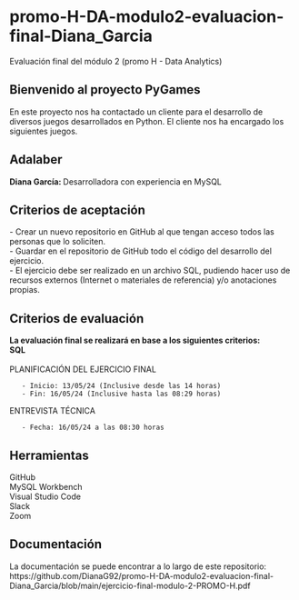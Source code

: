 # promo-H-DA-modulo2-evaluacion-final-Diana_Garcia

Evaluación final del módulo 2 (promo H - Data Analytics)

<h2>Bienvenido al proyecto PyGames</h2> En este proyecto nos ha contactado un cliente para el desarrollo de diversos juegos desarrollados en Python. El cliente nos ha encargado los siguientes juegos.


<h2>Adalaber</h2>
<b> Diana García: </b> Desarrolladora con experiencia en MySQL </br>

<h2> Criterios de aceptación</h2>
- Crear un nuevo repositorio en GitHub al que tengan acceso todos las personas que lo soliciten.</b></br>
- Guardar en el repositorio de GitHub todo el código del desarrollo del ejercicio.</b></br>
- El ejercicio debe ser realizado en un archivo SQL, pudiendo hacer uso de recursos externos (Internet o materiales de referencia) y/o anotaciones propias.</b></br>

<h2> Criterios de evaluación</h2>
<b> La evaluación final se realizará en base a los siguientes criterios:</b></br>
<b>SQL</b></br>
<b- Dominar las queries básicas: SELECT; UPDATE; DELETE; INSERT *.</b></br>
<b- Dominar las funciones groupby, where y `having``. *
<b- Dominar el uso de joins (incluyendo union y `union all``)*
<b- Dominar el uso de subconsultas. *
<b- Dominar el uso de las subconsultas correlacionadas
<b- CTE’s

PLANIFICACIÓN DEL EJERCICIO FINAL

       - Inicio: 13/05/24 (Inclusive desde las 14 horas)
       - Fin: 16/05/24 (Inclusive hasta las 08:29 horas)

ENTREVISTA TÉCNICA 
      
       - Fecha: 16/05/24 a las 08:30 horas

<h2>Herramientas</h2>
GitHub </br>
MySQL Workbench </br>
Visual Studio Code </br>
Slack </br>
Zoom </br>


<h2>Documentación</h1>
La documentación se puede encontrar a lo largo de este repositorio:</br>
https://github.com/DianaG92/promo-H-DA-modulo2-evaluacion-final-Diana_Garcia/blob/main/ejercicio-final-modulo-2-PROMO-H.pdf

